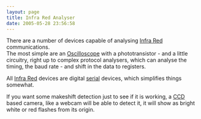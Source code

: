 ```yaml
---
layout: page
title: Infra Red Analyser
date: 2005-05-28 23:56:58
---
```

<p>There are a number of devices capable of analysing <a href="/wiki/infra_red.html" title="A type of EM radiation commonly used for digital communications">Infra Red</a> communications.
<br/>The most simple are an <a href="/wiki/oscilloscope.html" title="Systems designed to view voltage/current over time">Oscilloscope</a> with a phototransistor - and a little circuitry, right up to complex protocol analysers, which can analyse the timing, the baud rate - and shift in the data to registers.
</p>
<p>All <a href="/wiki/infra_red.html" title="A type of EM radiation commonly used for digital communications">Infra Red</a> devices are digital <a href="/wiki/serial_data_stream.html" title="Serial Data Stream">serial</a> devices, which simplifies things somewhat.
</p>
<p>If you want some makeshift detection just to see if it is working, a <a href="/wiki/ccd.html" title="Charge Coupled Device">CCD</a> based camera, like a webcam will be able to detect it, it will show as bright white or red flashes from its origin.
</p>
